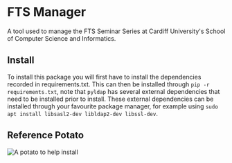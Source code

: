 FTS Manager
===========

A tool used to manage the FTS Seminar Series at Cardiff University's School of
Computer Science and Informatics.

## Install
To install this package you will first have to install the dependencies recorded
in requirements.txt. This can then be installed through `pip -r
requirements.txt`, note that `pyldap` has several external dependencies that
need to be installed prior to install. These external dependencies can be
installed through your favourite package manager, for example using `sudo apt
install libsasl2-dev libldap2-dev libssl-dev`.

## Reference Potato
![A potato to help install](http://www.potatoes.com/files/5713/4202/4172/07.jpg)
